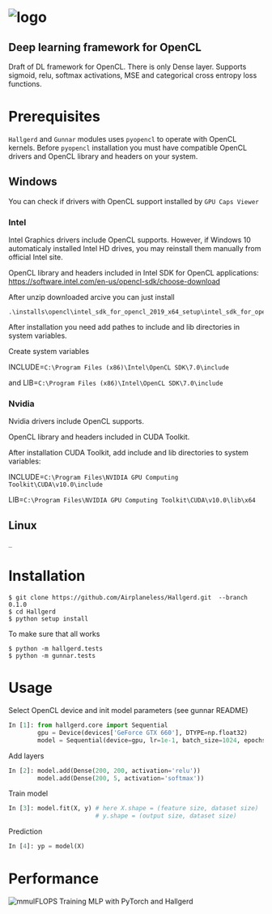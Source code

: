 # ![logo](https://drive.google.com/uc?id=1Pe_qvgtWcw3l_vTzwsIjdNVtovzlQAeZ)
## Deep learning framework for OpenCL

Draft of DL framework for OpenCL.
There is only Dense layer. 
Supports sigmoid, relu, softmax activations, MSE and categorical cross entropy loss functions.

# Prerequisites
`Hallgerd` and `Gunnar` modules uses `pyopencl` to operate with OpenCL kernels. Before `pyopencl` installation you must have compatible OpenCL drivers and OpenCL library and headers on your system.

## Windows
You can check if drivers with OpenCL support installed by `GPU Caps Viewer`
### Intel
Intel Graphics drivers include OpenCL supports. However, if Windows 10 automaticaly installed Intel HD drives, you may reinstall them manually from official Intel site.

OpenCL library and headers included in Intel SDK for OpenCL applications: 
https://software.intel.com/en-us/opencl-sdk/choose-download

After unzip downloaded arcive you can just install      

    .\installs\opencl\intel_sdk_for_opencl_2019_x64_setup\intel_sdk_for_opencl_2019_x64_setup.msi

After installation you need add pathes to include and lib directories in system variables.

Create system variables 

INCLUDE=`C:\Program Files (x86)\Intel\OpenCL SDK\7.0\include`

and LIB=`C:\Program Files (x86)\Intel\OpenCL SDK\7.0\include`

### Nvidia
Nvidia drivers include OpenCL supports.

OpenCL library and headers included in CUDA Toolkit.

After installation CUDA Toolkit, add include and lib directories to system variables:

INCLUDE=`C:\Program Files\NVIDIA GPU Computing Toolkit\CUDA\v10.0\include`

LIB=`C:\Program Files\NVIDIA GPU Computing Toolkit\CUDA\v10.0\lib\x64`

## Linux

    _

# Installation

    $ git clone https://github.com/Airplaneless/Hallgerd.git  --branch 0.1.0
    $ cd Hallgerd
    $ python setup install

To make sure that all works

    $ python -m hallgerd.tests
    $ python -m gunnar.tests

# Usage

Select OpenCL device and init model parameters (see gunnar README)

```python
In [1]: from hallgerd.core import Sequential
        gpu = Device(devices['GeForce GTX 660'], DTYPE=np.float32)
        model = Sequential(device=gpu, lr=1e-1, batch_size=1024, epochs=40, loss='cross_entropy')
```

Add layers
```python
In [2]: model.add(Dense(200, 200, activation='relu'))
        model.add(Dense(200, 5, activation='softmax'))
```
Train model
```python
In [3]: model.fit(X, y) # here X.shape = (feature size, dataset size)
                        # y.shape = (output size, dataset size)
```
Prediction
```python
In [4]: yp = model(X)
```

# Performance

![mmulFLOPS](https://drive.google.com/uc?id=1NkNHZIpDmFg7BvZzzxeeS1Y4UOiuOUPD)
Training MLP with PyTorch and Hallgerd
